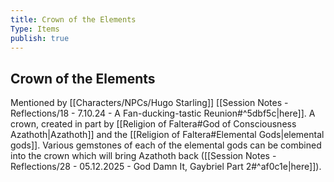 ```yaml
---
title: Crown of the Elements
Type: Items
publish: true
---
```


## Crown of the Elements

Mentioned by [[Characters/NPCs/Hugo Starling]] [[Session Notes - Reflections/18 - 7.10.24 - A Fan-ducking-tastic Reunion#^5dbf5c\|here]]. 
A crown, created in part by [[Religion of Faltera#God of Consciousness Azathoth\|Azathoth]] and the [[Religion of Faltera#Elemental Gods\|elemental gods]]. 
Various gemstones of each of the elemental gods can be combined into the crown which will bring Azathoth back ([[Session Notes - Reflections/28 - 05.12.2025 - God Damn It, Gaybriel Part 2#^af0c1e\|here]]). 